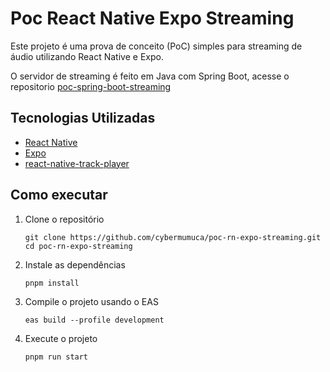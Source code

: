 # Poc React Native Expo Streaming

Este projeto é uma prova de conceito (PoC) simples para streaming de áudio utilizando React Native e Expo.

O servidor de streaming é feito em Java com Spring Boot, acesse o repositorio [poc-spring-boot-streaming](https://github.com/cybermumuca/poc-spring-boot-streaming)

## Tecnologias Utilizadas

- [React Native](https://reactnative.dev/)
- [Expo](https://expo.dev/)
- [react-native-track-player](https://rntp.dev)

## Como executar

1. Clone o repositório
    ```shell 
    git clone https://github.com/cybermumuca/poc-rn-expo-streaming.git 
    cd poc-rn-expo-streaming
    ```
2. Instale as dependências
    ```shell
    pnpm install
    ```
3. Compile o projeto usando o EAS
    ```shell
    eas build --profile development
    ```
4. Execute o projeto
    ```shell
    pnpm run start
    ```
